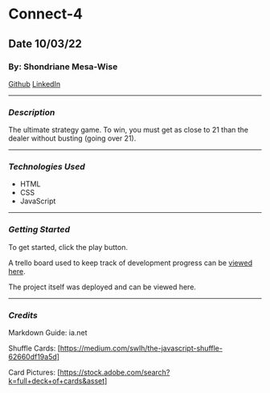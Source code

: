 # Connect-4
## Date 10/03/22
### By: Shondriane Mesa-Wise

[Github](https://github.com/shondriane)
[LinkedIn](https://www.linkedin.com/in/shondriane-mesa-wise-824038142/)

***

### ***Description***
The ultimate strategy game. To win, you must get as close to 21  than the dealer without busting (going over 21).
***

### ***Technologies Used***

* HTML
* CSS
* JavaScript

***

### ***Getting Started***
To get started, click the play button.  

A trello board used to keep track of development progress can be [viewed here](https://trello.com/b/oymK9xYN/connect-four).

The project itself was deployed and can be viewed here.

***

### ***Credits***


Markdown Guide: ia.net

Shuffle Cards: [https://medium.com/swlh/the-javascript-shuffle-62660df19a5d]

Card Pictures: [https://stock.adobe.com/search?k=full+deck+of+cards&asset]

